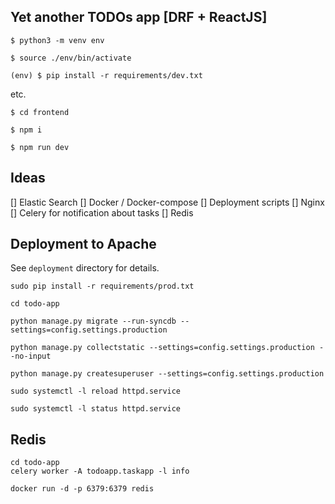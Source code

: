 ## Yet another TODOs app [DRF + ReactJS]

`$ python3 -m venv env`

`$ source ./env/bin/activate`

`(env) $ pip install -r requirements/dev.txt`

etc.

`$ cd frontend`

`$ npm i`

`$ npm run dev`

## Ideas

[] Elastic Search
[] Docker / Docker-compose
[] Deployment scripts
[] Nginx
[] Celery for notification about tasks
[] Redis


## Deployment to Apache

See `deployment` directory for details.

```
sudo pip install -r requirements/prod.txt

cd todo-app

python manage.py migrate --run-syncdb --settings=config.settings.production

python manage.py collectstatic --settings=config.settings.production --no-input

python manage.py createsuperuser --settings=config.settings.production

sudo systemctl -l reload httpd.service

sudo systemctl -l status httpd.service

```


## Redis

```
cd todo-app
celery worker -A todoapp.taskapp -l info
```

```
docker run -d -p 6379:6379 redis
```

